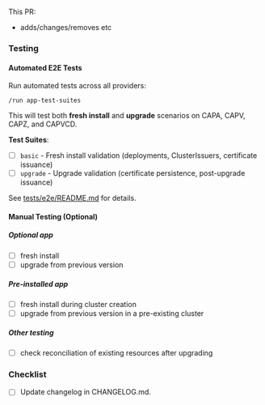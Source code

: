 <!--
Not all PRs will require all tests to be carried out. Refer to the
testing doc below and delete where appropriate.

https://intranet.giantswarm.io/docs/dev-and-releng/app-developer-processes/cert-manager/
-->

<!--
@team-shield will be automatically requested for review once
this PR has been submitted.
-->

This PR:

- adds/changes/removes etc

### Testing

#### Automated E2E Tests

Run automated tests across all providers:
```
/run app-test-suites
```

This will test both **fresh install** and **upgrade** scenarios on CAPA, CAPV, CAPZ, and CAPVCD.

**Test Suites**:
- [ ] `basic` - Fresh install validation (deployments, ClusterIssuers, certificate issuance)
- [ ] `upgrade` - Upgrade validation (certificate persistence, post-upgrade issuance)

See [tests/e2e/README.md](../tests/e2e/README.md) for details.

#### Manual Testing (Optional)

##### Optional app

- [ ] fresh install
- [ ] upgrade from previous version

##### Pre-installed app

- [ ] fresh install during cluster creation
- [ ] upgrade from previous version in a pre-existing cluster

##### Other testing

<!--
Install ingress-nginx and hello-world to obtain a certificate,
then upgrade the cert-manager-app and ensure the CRs are still reconciled after the upgrade.
-->

- [ ] check reconciliation of existing resources after upgrading

<!--
Changelog must always be updated.
-->

### Checklist

- [ ] Update changelog in CHANGELOG.md.

